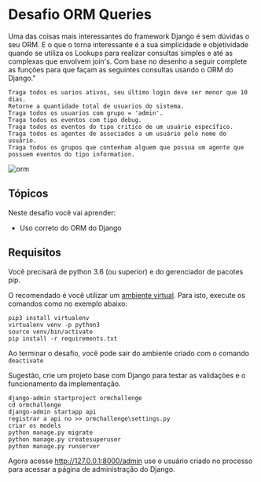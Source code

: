 # Desafio ORM Queries

 Uma das coisas mais interessantes do framework Django é sem dúvidas o seu ORM.
  E o que o torna interessante é a sua simplicidade e objetividade quando se utiliza os
   Lookups para realizar consultas simples e até as complexas que envolvem join's. 
   Com base no desenho a seguir complete as funções para que façam as seguintes consultas usando o ORM do Django."
    
    Traga todos os uarios ativos, seu último login deve ser menor que 10 dias.
    Retorne a quantidade total de usuarios do sistema.
    Traga todos os usuarios com grupo = 'admin'.
    Traga todos os eventos com tipo debug.
    Traga todos os eventos do tipo critico de um usuário específico.
    Traga todos os agentes de associados a um usuário pelo nome do usuário.
    Traga todos os grupos que contenham alguem que possua um agente que possuem eventos do tipo information.


![orm](https://codenation-challenges.s3-us-west-1.amazonaws.com/python-11/challenge.png)
## Tópicos

Neste desafio você vai aprender:

- Uso correto do ORM do Django


## Requisitos

Você precisará de python 3.6 (ou superior) e do gerenciador de pacotes pip.

O recomendado é você utilizar um [ambiente virtual](https://pythonacademy.com.br/blog/python-e-virtualenv-como-programar-em-ambientes-virtuais). Para isto, execute os comandos como no exemplo abaixo:

    pip3 install virtualenv
    virtualenv venv -p python3
    source venv/bin/activate 
    pip install -r requirements.txt

Ao terminar o desafio, você pode sair do ambiente criado com o comando `deactivate`

Sugestão, crie um projeto base com Django para testar as validações e o funcionamento da implementação.

    django-admin startproject ormchallenge
    cd ormchallenge
    django-admin startapp api
    registrar a api no >> ormchallenge\settings.py
    criar os models
    python manage.py migrate
    python manage.py createsuperuser
	python manage.py runserver
    
Agora acesse http://127.0.0.1:8000/admin use o usuário criado no processo para acessar a página de administração do Django.
